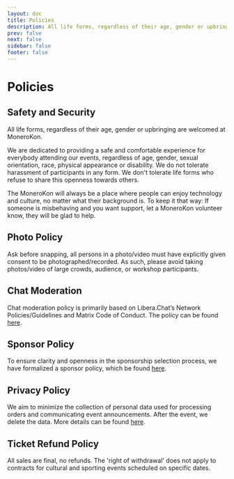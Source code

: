 ```yaml
---
layout: doc
title: Policies
description: All life forms, regardless of their age, gender or upbringing are welcomed at MoneroKon.
prev: false
next: false
sidebar: false
footer: false
---
```


# Policies

## Safety and Security

All life forms, regardless of their age, gender or upbringing are welcomed at MoneroKon.

We are dedicated to providing a safe and comfortable experience for everybody attending our events, regardless of age, gender, sexual orientation, race, physical appearance or disability. We do not tolerate harassment of participants in any form. We don't tolerate life forms who refuse to share this openness towards others.

The MoneroKon will always be a place where people can enjoy technology and culture, no matter what their background is. To keep it that way: If someone is misbehaving and you want support, let a MoneroKon volunteer know, they will be glad to help.

## Photo Policy

Ask before snapping, all persons in a photo/video must have explicitly given consent to be photographed/recorded. As such, please avoid taking photos/video of large crowds, audience, or workshop participants.

## Chat Moderation

Chat moderation policy is primarily based on Libera.Chat’s Network Policies/Guidelines and Matrix Code of Conduct. The policy can be found [here](https://github.com/MoneroKon/meta/blob/main/policies/chat-mod.md).

## Sponsor Policy

To ensure clarity and openness in the sponsorship selection process, we have formalized a sponsor policy, which be found [here](https://github.com/MoneroKon/meta/blob/main/policies/sponsorship-policy.md).

## Privacy Policy

We aim to minimize the collection of personal data used for processing orders and communicating event announcements. After the event, we delete the data. More details can be found [here](/privacy).

## Ticket Refund Policy

All sales are final, no refunds. The 'right of withdrawal' does not apply to contracts for cultural and sporting events scheduled on specific dates.
